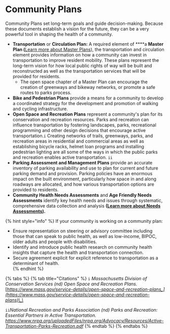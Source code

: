 # Community Plans

Community Plans set long-term goals and guide decision-making. Because these documents establish a vision for the future, they can be a very powerful tool in shaping the health of a community. 

* **Transportation** or **Circulation Plan:** A required element of ****a **Master Plan \(**[Learn more about Master Plans](../../housing-introduction/planning-and-assessment/community-plans.md)\), the transportation and circulation element provides information on how a community can invest in transportation to improve resident mobility. These plans represent the long-term vision for how local public rights of way will be built and reconstructed as well as the transportation services that will be provided for residents.  
  * The open space chapter of a Master Plan can encourage the creation of greenways and bikeway networks, or promote a safe routes to parks process. 
* **Bike and Pedestrian Plans** provide a means for a community to develop a coordinated strategy for the development and promotion of walking and cycling infrastructure.  
* **Open Space and Recreation Plans** represent a community's plan for its conservation and recreation resources. Parks and recreation can influence transportation by fostering landscapes, parks, recreational programming and other design decisions that encourage active transportation.`i` Creating networks of trails, greenways, parks, and recreation areas in residential and commercial areas as well as establishing bicycle racks, helmet loan programs and installing pedestrian lighting are all some of the ways in which the public parks and recreation enables active transportation. `ii`
* **Parking Assessment and Management Plans** provide an accurate inventory of parking availability and use to plan for current and future parking demand and provision. Parking policies have an enormous impact on the built environment, particularly how space in and along roadways are allocated, and how various transportation options are provided to residents. 
* **Community Health Needs Assessments** and **Age Friendly Needs Assessments** identify key health needs and issues through systematic, comprehensive data collection and analysis **\(**[**Learn more about Needs Assessments**](../../housing-introduction/planning-and-assessment/needs-assessments.md)**\).**

{% hint style="info" %}
If your community is working on a community plan: 

* Ensure representation on steering or advisory committee including those that can speak to public health, as well as low-income, BIPOC, older adults and people with disabilities. 
* Identify and introduce public health research on community health insights that capture the health and transportation connection.  
* Secure agreement explicit for explicit reference to transportation as a determinant of health.  
{% endhint %}

{% tabs %}
{% tab title="Citations" %}
`i` _Massachusetts Division of Conservation Services \(nd\) Open Space and Recreation Plans._ [_https://www.mass.gov/service-details/open-space-and-recreation-plans_](https://www.mass.gov/service-details/open-space-and-recreation-plans)\_\_

`ii`_National Recreation and Parks Association \(nd\) Parks and Recreation: Essential Partners in Active Transportation. https://www.nrpa.org/uploadedFiles/nrpa.org/Advocacy/Resources/Active-Transportation-Parks-Recreation.pdf_ 
{% endtab %}
{% endtabs %}


